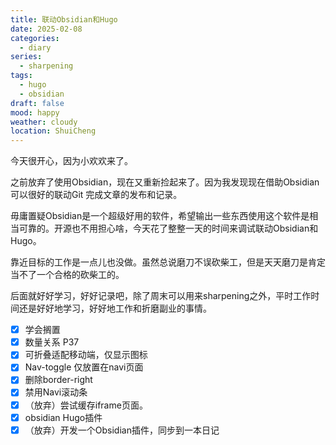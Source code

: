 ```yaml
---
title: 联动Obsidian和Hugo
date: 2025-02-08
categories:
  - diary
series:
  - sharpening
tags:
  - hugo
  - obsidian
draft: false
mood: happy
weather: cloudy
location: ShuiCheng
---
```


今天很开心，因为小欢欢来了。

之前放弃了使用Obsidian，现在又重新捡起来了。因为我发现现在借助Obsidian可以很好的联动Git 完成文章的发布和记录。

毋庸置疑Obsidian是一个超级好用的软件，希望输出一些东西使用这个软件是相当可靠的。开源也不用担心啥，今天花了整整一天的时间来调试联动Obsidian和Hugo。

靠近目标的工作是一点儿也没做。虽然总说磨刀不误砍柴工，但是天天磨刀是肯定当不了一个合格的砍柴工的。

后面就好好学习，好好记录吧，除了周末可以用来sharpening之外，平时工作时间还是好好地学习，好好地工作和折磨副业的事情。

- [x] 学会搁置
- [x] 数量关系 P37
- [x] 可折叠适配移动端，仅显示图标
- [x] Nav-toggle 仅放置在navi页面
- [x] 删除border-right
- [x] 禁用Navi滚动条
- [x] （放弃）尝试缓存iframe页面。
- [x] obsidian Hugo插件
- [x] （放弃）开发一个Obsidian插件，同步到一本日记
